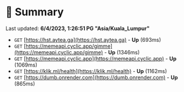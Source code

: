 # 📖 Summary
Last updated: **6/4/2023, 1:26:51 PG "Asia/Kuala_Lumpur"**

- `GET` [https://hst.aytea.ga](https://hst.aytea.ga) - **Up** (693ms)
- `GET` [https://memeapi.cyclic.app/gimme](https://memeapi.cyclic.app/gimme) - **Up** (1346ms)
- `GET` [https://memeapi.cyclic.app](https://memeapi.cyclic.app) - **Up** (1069ms)
- `GET` [https://klik.ml/health](https://klik.ml/health) - **Up** (1162ms)
- `GET` [https://dumb.onrender.com](https://dumb.onrender.com) - **Up** (865ms)
